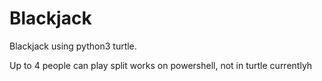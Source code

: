 # Blackjack
Blackjack using python3 turtle.

Up to 4 people can play
split works on powershell, not in turtle currentlyh
